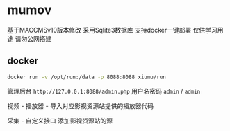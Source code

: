# mumov

基于MACCMSv10版本修改 采用Sqlite3数据库 支持docker一键部署 仅供学习用途 请勿公网搭建

## docker

```sh
docker run -v /opt/run:/data -p 8088:8088 xiumu/run
```

管理后台 `http://127.0.0.1:8088/admin.php` 用户名密码 `admin` / `admin`

视频 - 播放器 - 导入对应影视资源站提供的播放器代码

采集 - 自定义接口 添加影视资源站的源
